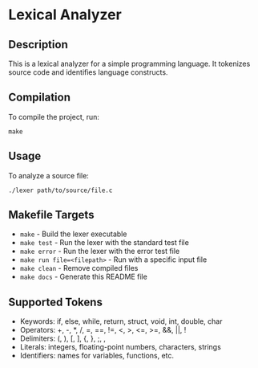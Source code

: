 # Lexical Analyzer

## Description
This is a lexical analyzer for a simple programming language. It tokenizes source code and identifies language constructs.

## Compilation
To compile the project, run:
```
make
```

## Usage
To analyze a source file:
```
./lexer path/to/source/file.c
```

## Makefile Targets
- `make` - Build the lexer executable
- `make test` - Run the lexer with the standard test file
- `make error` - Run the lexer with the error test file
- `make run file=<filepath>` - Run with a specific input file
- `make clean` - Remove compiled files
- `make docs` - Generate this README file

## Supported Tokens
- Keywords: if, else, while, return, struct, void, int, double, char
- Operators: +, -, *, /, =, ==, !=, <, >, <=, >=, &&, ||, !
- Delimiters: (, ), [, ], {, }, ;, ,
- Literals: integers, floating-point numbers, characters, strings
- Identifiers: names for variables, functions, etc.


